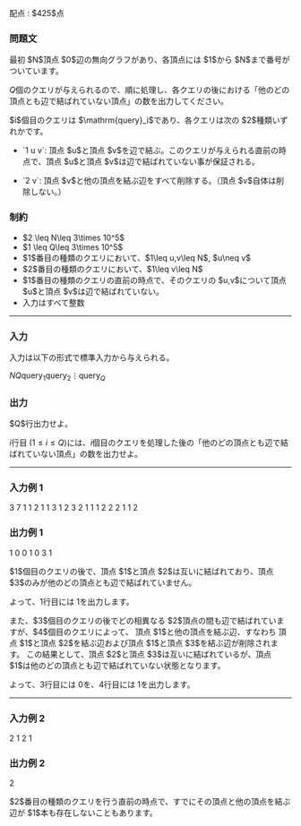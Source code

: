 
<div>

<span>

<span>

<p>
配点 : $425$点
</p>

<div>

<section>

### **問題文**

<p>
最初 $N$頂点 $0$辺の無向グラフがあり、各頂点には $1$から $N$まで番号がついています。

$Q$個のクエリが与えられるので、順に処理し、各クエリの後における「他のどの頂点とも辺で結ばれていない頂点」の数を出力してください。
</p>

<p>
$i$個目のクエリは $\mathrm{query}_i$であり、各クエリは次の $2$種類いずれかです。
</p>

<ul>

<li>

<p>
`1 u v`: 頂点 $u$と頂点 $v$を辺で結ぶ。このクエリが与えられる直前の時点で、頂点 $u$と頂点 $v$は辺で結ばれていない事が保証される。
</p>

</li>

<li>

<p>
`2 v`: 頂点 $v$と他の頂点を結ぶ辺をすべて削除する。（頂点 $v$自体は削除しない。）
</p>

</li>

</ul>

</section>

</div>

<div>

<section>

### **制約**

<ul>

<li>
$2 \leq N\leq 3\times 10^5$
</li>

<li>
$1 \leq Q\leq 3\times 10^5$
</li>

<li>
$1$番目の種類のクエリにおいて、$1\leq u,v\leq N$, $u\neq v$
</li>

<li>
$2$番目の種類のクエリにおいて、$1\leq v\leq N$
</li>

<li>
$1$番目の種類のクエリの直前の時点で、そのクエリの $u,v$について頂点 $u$と頂点 $v$は辺で結ばれていない。
</li>

<li>
入力はすべて整数
</li>

</ul>

</section>

</div>

---

<div>

<div>

<section>

### **入力**

<p>
入力は以下の形式で標準入力から与えられる。
</p>

<div>

$N$$Q$$\mathrm{query}_1$$\mathrm{query}_2$$\vdots$$\mathrm{query}_Q$
</div>

</section>

</div>

<div>

<section>

### **出力**

<p>
$Q$行出力せよ。

$i$行目 $(1\leq i\leq Q)$には、$i$個目のクエリを処理した後の「他のどの頂点とも辺で結ばれていない頂点」の数を出力せよ。
</p>

</section>

</div>

</div>

---

<div>

<section>

### **入力例 1**

<div>

3 7
1 1 2
1 1 3
1 2 3
2 1
1 1 2
2 2
1 1 2

</div>

</section>

</div>

<div>

<section>

### **出力例 1**

<div>

1
0
0
1
0
3
1

</div>

<p>
$1$個目のクエリの後で、頂点 $1$と頂点 $2$は互いに結ばれており、頂点 $3$のみが他のどの頂点とも辺で結ばれていません。

よって、$1$行目には $1$を出力します。
</p>

<p>
また、$3$個目のクエリの後でどの相異なる $2$頂点の間も辺で結ばれていますが、$4$個目のクエリによって、
頂点 $1$と他の頂点を結ぶ辺、すなわち 頂点 $1$と頂点 $2$を結ぶ辺および頂点 $1$と頂点 $3$を結ぶ辺が削除されます。
この結果として、頂点 $2$と頂点 $3$は互いに結ばれているが、頂点 $1$は他のどの頂点とも辺で結ばれていない状態となります。

よって、$3$行目には $0$を、$4$行目には $1$を出力します。  
</p>

</section>

</div>

---

<div>

<section>

### **入力例 2**

<div>

2 1
2 1

</div>

</section>

</div>

<div>

<section>

### **出力例 2**

<div>

2

</div>

<p>
$2$番目の種類のクエリを行う直前の時点で、すでにその頂点と他の頂点を結ぶ辺が $1$本も存在しないこともあります。
</p>

</section>

</div>

</span>

</span>

</div>
